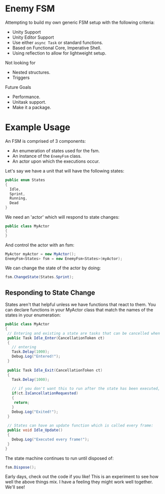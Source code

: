 # Enemy FSM

Attempting to build my own generic FSM setup with the following criteria:
  * Unity Support
  * Unity Editor Support
  * Use either `async Task` or standard functions.
  * Based on Functional Core, Imperative Shell.
  * Using reflection to allow for lightweight setup.

Not looking for
  * Nested structures.
  * Triggers

Future Goals
  * Performance.
  * Unitask support.
  * Make it a package.

# Example Usage

An FSM is comprised of 3 components:
  * An enumeration of states used for the fsm.
  * An instance of the `EnemyFsm` class.
  * An actor upon which the executions occur.

Let's say we have a unit that will have the following states:
```csharp
public enum States
{
  Idle,
  Sprint,
  Running,
  Dead
}
```
We need an 'actor' which will respond to state changes:
```csharp
public class MyActor
{
}
```
And control the actor with an fsm:
```csharp
MyActor myActor = new MyActor();
EnemyFsm<States> fsm = new EnemyFsm<States>(myActor);
```
We can change the state of the actor by doing:
```csharp
fsm.ChangeState(States.Sprint);
```
## Responding to State Change
States aren't that helpful unless we have functions that react to them. You can declare functions in your MyActor class that match the names of the states in your enumeration:
```csharp
public class MyActor
{
 // Entering and existing a state are tasks that can be cancelled when state changes occur.
 public Task Idle_Enter(CancellationToken ct)
 {
   // entering
   Task.Delay(1000);
   Debug.Log("Entered!");
 }
 
 public Task Idle_Exit(CancellationToken ct)
 {
   Task.Delay(1000);
   
   // if you don't want this to run after the state has been executed, check the token:
   if(ct.IsCancellationRequested)
   {
    return;
   }
   Debug.Log("Exited!");
 }
 
 // States can have an update function which is called every frame:
 public void Idle_Update()
 {
   Debug.Log("Executed every frame!");
 }
}
```
The state machine continues to run until disposed of:
```csharp
fsm.Dispose();
```


Early days, check out the code if you like! This is an experiment to see how well the above things mix. I have a feeling they might work well together. We'll see!






